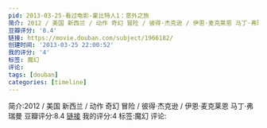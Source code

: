 ```yaml
---
pid: 2013-03-25-看过电影-霍比特人1：意外之旅
简介: 2012 / 美国 新西兰 / 动作 奇幻 冒险 / 彼得·杰克逊 / 伊恩·麦克莱恩 马丁·弗瑞曼
豆瓣评分: '8.4'
链接: https://movie.douban.com/subject/1966182/
创建时间: '2013-03-25 22:00:52'
我的评分: '4'
标签: 魔幻
评论:
tags: [douban]
categories: [timeline]
---
```

简介:2012 / 美国 新西兰 / 动作 奇幻 冒险 / 彼得·杰克逊 / 伊恩·麦克莱恩 马丁·弗瑞曼
豆瓣评分:8.4
[链接](https://movie.douban.com/subject/1966182/)
我的评分:4
标签:魔幻
评论:

